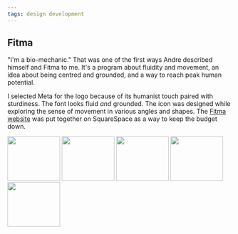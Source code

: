 ```yaml
---
tags: design development
---
```


<article>
<h1>Fitma</h1>
<section>
<p>"I'm a bio-mechanic." That was one of the first ways Andre described himself and Fitma to me. It's a program about fluidity and movement, an idea about being centred and grounded, and a way to reach peak human potential.</p>
<p>I selected Meta for the logo because of its humanist touch paired with sturdiness. The font looks fluid <em>and</em> grounded. The icon was designed while exploring the sense of movement in various angles and shapes. The <a href="http://www.fitma4you.com" target="_blank">Fitma website</a> was put together on SquareSpace as a way to keep the budget down.</p>
</section>
<aside>
	<div class="left">
    <a href="{{ site.url }}/images/fitma-1.jpg" class="fancybox" title="Fitma logo" rel="Fitma"><img src="{{ site.url }}/images/fitma-1-thumb.jpg" width="118" height="100"></a>
    <a href="{{ site.url }}/images/fitma-2.jpg" class="fancybox" title="Fitma business cards" rel="Fitma"><img src="{{ site.url }}/images/fitma-2-thumb.jpg" width="118" height="100"></a>
    <a href="{{ site.url }}/images/fitma-3.jpg" class="fancybox" title="Fitma landing page" rel="Fitma"><img src="{{ site.url }}/images/fitma-3-thumb.jpg" width="118" height="100"></a>
    <a href="{{ site.url }}/images/fitma-4.jpg" class="fancybox" title="Fitma about page" rel="Fitma"><img src="{{ site.url }}/images/fitma-4-thumb.jpg" width="118" height="100"></a>
    <a href="{{ site.url }}/images/fitma-5.jpg" class="fancybox" title="Fitma action page" rel="Fitma"><img src="{{ site.url }}/images/fitma-5-thumb.jpg" width="118" height="100"></a>
	</div>
</aside>
</article>
<div class="clear"></div>

